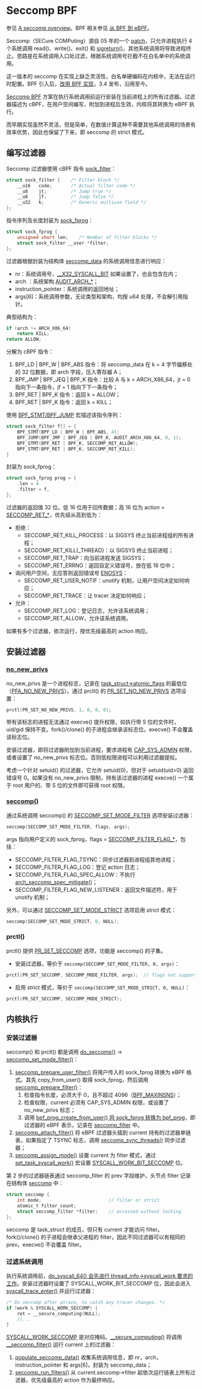 # Seccomp BPF

参见 [A seccomp overview](https://lwn.net/Articles/656307/)。BPF 相关参见 [从 BPF 到 eBPF](../bpf)。

Seccomp（SECure COMPuting）源自 05 年的一个 [patch](https://lwn.net/Articles/120192/)，只允许进程执行 4 个系统调用 read()、write()、exit() 和 [sigreturn()](../todo)，其他系统调用将导致进程终止。思路是在系统调用入口处过滤，根据系统调用号拦截不在白名单中的系统调用。

这一版本的 seccomp 在实现上缺乏灵活性，白名单硬编码在内核中，无法在运行时配置。BPF 引入后，[改用 BPF 实现](https://git.kernel.org/pub/scm/linux/kernel/git/torvalds/linux.git/commit/?id=e2cfabdfd075648216f99c2c03821cf3f47c1727)，3.4 发布，沿用至今。

[Seccomp BPF](https://www.kernel.org/doc/html/latest/userspace-api/seccomp_filter.html) 方案在执行系统调用前运行安装在当前进程上的所有过滤器。过滤器描述为 cBPF，在用户空间编写，附加到进程后生效，内核将其转换为 eBPF 执行。

而早期实现虽然不灵活，但是简单，在数值计算这种不需要其他系统调用的场景有效率优势，因此也保留了下来，即 seccomp 的 strict 模式。

## 编写过滤器
Seccomp 过滤器使用 cBPF 指令 [sock_filter](https://elixir.bootlin.com/linux/v5.13/source/include/uapi/linux/filter.h#L24)：
```c
struct sock_filter {    /* Filter block */
    __u16   code;       /* Actual filter code */
    __u8    jt;         /* Jump true */
    __u8    jf;         /* Jump false */
    __u32   k;          /* Generic multiuse field */
};
```
指令序列及长度封装为 [sock_fprog](https://elixir.bootlin.com/linux/v5.13/source/include/uapi/linux/filter.h#L31)： 
```c
struct sock_fprog {
    unsigned short len;    /* Number of filter blocks */
    struct sock_filter __user *filter;
};
```
过滤器根据封装为结构体 [seccomp_data](https://elixir.bootlin.com/linux/v5.13/source/include/uapi/linux/seccomp.h#L60) 的系统调用信息进行响应：

- nr：系统调用号，[__X32_SYSCALL_BIT](https://elixir.bootlin.com/linux/v5.13/source/arch/x86/include/uapi/asm/unistd.h#L13) 如果设置了，也会包含在内；
- arch ：系统架构 [AUDIT_ARCH_*](https://elixir.bootlin.com/linux/v5.13/source/include/uapi/linux/audit.h#L383)；
- instruction_pointer：系统调用的返回地址；
- args[6]：系统调用参数，无论类型和架构，均按 u64 处理，不会解引用指针。

典型结构为：
```c
if (arch != ARCH_X86_64)
    return KILL;
return ALLOW;
```
分解为 cBPF 指令：

1. BPF_LD | BPF_W | BPF_ABS 指令：将 seccomp_data 在 k = 4 字节偏移处的 32 位数据，即 arch 字段，压入寄存器 A；
2. BPF_JMP | BPF_JEQ | BPF_K 指令：比较 A 与 k = ARCH_X86_64，jt = 0 指向下一条指令，jf = 1 指向下下一条指令；
3. BPF_RET | BPF_K 指令：返回 k = ALLOW；
4. BPF_RET | BPF_K 指令：返回 k = KILL；

使用 [BPF_STMT/BPF_JUMP](https://elixir.bootlin.com/linux/v5.13/source/include/uapi/linux/filter.h#L49) 宏描述该指令序列：
```c
struct sock_filter f[] = {
    BPF_STMT(BPF_LD | BPF_W | BPF_ABS, 4);
    BPF_JUMP(BPF_JMP | BPF_JEQ | BPF_K, AUDIT_ARCH_X86_64, 0, 1);
    BPF_STMT(BPF_RET | BPF_K, SECCOMP_RET_ALLOW);
    BPF_STMT(BPF_RET | BPF_K, SECCOMP_RET_KILL);
}
```
封装为 sock_fprog：
```c
struct sock_fprog prog = {
    .len = 4
    .filter = f,
};
```

过滤器的返回值 32 位。低 16 位用于回传数据；高 16 位为 action = [SECCOMP_RET_*](https://elixir.bootlin.com/linux/v5.13/source/include/uapi/linux/seccomp.h#L36)，优先级从高到低为：

- 拒绝：
    - SECCOMP_RET_KILL_PROCESS：以 SIGSYS 终止当前进程组的所有进程；
    - SECCOMP_RET_KILL{_THREAD}：以 SIGSYS 终止当前进程；
    - SECCOMP_RET_TRAP：向当前进程发送 SIGSYS；
    - SECCOMP_RET_ERRNO：返回自定义错误号，放在低 16 位中；
- 询问用户空间，无应答则返回错误号 [ENOSYS](https://elixir.bootlin.com/linux/v5.13/source/include/uapi/asm-generic/errno.h#L18)：
    - SECCOMP_RET_USER_NOTIF：unotify 机制，让用户空间决定如何响应；
    - SECCOMP_RET_TRACE：让 tracer 决定如何响应；
- 允许：
    - SECCOMP_RET_LOG：登记日志，允许该系统调用；
    - SECCOMP_RET_ALLOW，允许该系统调用。

如果有多个过滤器，依次运行，按优先级最高的 action 响应。

## 安装过滤器
### [no_new_privs](https://www.kernel.org/doc/html/latest/userspace-api/no_new_privs.html)

no_new_privs 是一个进程标志，记录在 [task_struct->atomic_flags](https://elixir.bootlin.com/linux/v5.13/source/include/linux/sched.h#L857) 的最低位（[PFA_NO_NEW_PRIVS](https://elixir.bootlin.com/linux/v5.13/source/include/linux/sched.h#L1636)）。通过 prctl() 的 [PR_SET_NO_NEW_PRIVS](https://elixir.bootlin.com/linux/v5.13/source/include/uapi/linux/prctl.h#L175) 选项设置：
```c
prctl(PR_SET_NO_NEW_PRIVS, 1, 0, 0, 0);
```

带有该标志的进程无法通过 execve() 提升权限，如执行带 S 位的文件时，uid/gid 保持不变。fork()/clone() 的子进程会继承该标志位。execve() 不会覆盖该标志位。

安装过滤器，即将过滤器附加到当前进程，要求进程有 [CAP_SYS_ADMIN](https://elixir.bootlin.com/linux/v5.13/source/include/uapi/linux/capability.h#L279) 权限，或者设置了 no_new_privs 标志位。否则低权限进程可以利用过滤器提权。

考虑一个针对 setuid() 的过滤器，它允许 setuid(0)，但对于 setuid(uid>0) 返回错误号 0。如果没有 no_new_privs 限制，持有该过滤器的进程 execve() 一个属于 root 用户的、带 S 位的文件即可获得 root 权限。

### [seccomp()](https://elixir.bootlin.com/linux/v5.13/source/kernel/seccomp.c#L1949)
通过系统调用 seccomp() 的 [SECCOMP_SET_MODE_FILTER](https://elixir.bootlin.com/linux/v5.13/source/include/uapi/linux/seccomp.h#L16) 选项安装过滤器：
```c
seccomp(SECCOMP_SET_MODE_FILTER, flags, args);
```
args 指向用户定义的 sock_fprog，flags = [SECCOMP_FILTER_FLAG_*](https://elixir.bootlin.com/linux/v5.13/source/include/uapi/linux/seccomp.h#L21)，包括：

- SECCOMP_FILTER_FLAG_TSYNC：同步过滤器到进程组其他进程；
- SECCOMP_FILTER_FLAG_LOG：登记 action 日志；
- SECCOMP_FILTER_FLAG_SPEC_ALLOW：不执行 [arch_seccomp_spec_mitigate()](https://elixir.bootlin.com/linux/v5.13/source/arch/x86/kernel/cpu/bugs.c#L1333)；
- SECCOMP_FILTER_FLAG_NEW_LISTENER：返回文件描述符，用于 unotify 机制；

另外，可以通过 [SECCOMP_SET_MODE_STRICT](https://elixir.bootlin.com/linux/v5.13/source/include/uapi/linux/seccomp.h#L15) 选项启用 strict 模式：
```c
seccomp(SECCOMP_SET_MODE_STRICT, 0, NULL);
```

### prctl()
prctl() 提供 [PR_SET_SECCOMP](https://elixir.bootlin.com/linux/v5.13/source/include/uapi/linux/prctl.h#L68) 选项，功能是 seccomp() 的子集。

- 安装过滤器，等价于 `seccomp(SECCOMP_SET_MODE_FILTER, 0, args)`：
```c
prctl(PR_SET_SECCOMP, SECCOMP_MODE_FILTER, args);  // flags not supported
```
- 启用 strict 模式，等价于 `seccomp(SECCOMP_SET_MODE_STRICT, 0, NULL)`：
```c
prctl(PR_SET_SECCOMP, SECCOMP_MODE_STRICT);
```

## 内核执行
### 安装过滤器
seccomp() 和 prctl() 都是调用 [do_seccomp()](https://elixir.bootlin.com/linux/v5.13/source/kernel/seccomp.c#L1924) -> [seccomp_set_mode_filter()](https://elixir.bootlin.com/linux/v5.13/source/kernel/seccomp.c#L1787)：

1. [seccomp_prepare_user_filter()](https://elixir.bootlin.com/linux/v5.13/source/kernel/seccomp.c#L685) 将用户传入的 sock_fprog 转换为 eBPF 格式。其先 copy_from_user() 取得 sock_fprog，然后调用 [seccomp_prepare_filter()](https://elixir.bootlin.com/linux/v5.13/source/kernel/seccomp.c#L632)：
    1. 检查指令长度，必须大于 0，且不超过 4096（[BPF_MAXINSNS](https://elixir.bootlin.com/linux/v5.13/source/include/uapi/linux/bpf_common.h#L54)）；
    2. 检查权限，current 必须有 CAP_SYS_ADMIN 权限，或设置了 no_new_privs 标志；
    3. 调用 [bpf_prog_create_from_user() 将 sock_fprog 转换为 bpf_prog](../bpf#_9)，即过滤器的 eBPF 表示，记录在 [seccomp_filter](https://elixir.bootlin.com/linux/v5.13/source/kernel/seccomp.c#L215) 中。
2. [seccomp_attach_filter()](https://elixir.bootlin.com/linux/v5.13/source/kernel/seccomp.c#L860) 将 eBPF 过滤器头插到 current 持有的过滤器单链表，如果指定了 TSYNC 标志，调用 [seccomp_sync_threads()](https://elixir.bootlin.com/linux/v5.13/source/kernel/seccomp.c#L575) 同步过滤器；
3. [seccomp_assign_mode()](https://elixir.bootlin.com/linux/v5.13/source/kernel/seccomp.c#L437) 设置 current 为 filter 模式，通过 [set_task_syscall_work()](https://elixir.bootlin.com/linux/v5.13/source/include/linux/thread_info.h#L141) 宏设置 [SYSCALL_WORK_BIT_SECCOMP](https://elixir.bootlin.com/linux/v5.13/source/include/linux/thread_info.h#L41) 位。

第 2 步的过滤器链表通过 seccomp_filter 的 prev 字段维护，头节点 filter 记录在结构体 [seccomp](https://elixir.bootlin.com/linux/v5.13/source/include/linux/seccomp.h#L35) 中：
```c
struct seccomp {
    int mode;                         // filter or strict
    atomic_t filter_count;
    struct seccomp_filter *filter;    // accessed without locking
};
```

seccomp 是 task_struct 的成员，但只有 current 才能访问 filter。fork()/clone() 的子进程会继承父进程的 filter，因此不同过滤器可以有相同的 prev。execve() 不会覆盖 filter。

### 过滤系统调用
执行系统调用前，[do_syscall_64() 会先进行 thread_info->syscall_work 要求的工作](../syscall-execution#_3)。安装过滤器时设置了 SYSCALL_WORK_BIT_SECCOMP 位，因此会进入 [syscall_trace_enter()](https://elixir.bootlin.com/linux/v5.13/source/kernel/entry/common.c#L44) 并运行过滤器：
```c
/* Do seccomp after ptrace, to catch any tracer changes. */
if (work & SYSCALL_WORK_SECCOMP) {
    ret = __secure_computing(NULL);
    //...
}
```
[SYSCALL_WORK_SECCOMP](https://elixir.bootlin.com/linux/v5.13/source/include/linux/thread_info.h#L50) 是对应掩码。[__secure_computing()](https://elixir.bootlin.com/linux/v5.13/source/kernel/seccomp.c#L1301) 将调用 [__seccomp_filter()](https://elixir.bootlin.com/linux/v5.13/source/kernel/seccomp.c#L1164) 运行 current 上的过滤器：

1. [populate_seccomp_data()](https://elixir.bootlin.com/linux/v5.13/source/kernel/seccomp.c#L234) 收集系统调用信息，即 nr，arch，instruction_pointer 和 args[6]，封装为 seccomp_data；
2. [seccomp_run_filters()](https://elixir.bootlin.com/linux/v5.13/source/kernel/seccomp.c#L394) 从 current.seccomp->filter 起依次运行链表上所有过滤器，优先级最高的 action 作为最终响应。


